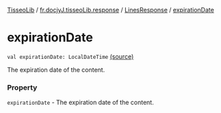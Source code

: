 [TisseoLib](../../index.md) / [fr.docjyJ.tisseoLib.response](../index.md) / [LinesResponse](index.md) / [expirationDate](./expiration-date.md)

# expirationDate

`val expirationDate: LocalDateTime` [(source)](https://github.com/docjyJ/TisseoLib/tree/master/src/main/kotlin/fr/docjyJ/tisseoLib/response/LinesResponse.kt#L16)

The expiration date of the content.

### Property

`expirationDate` - The expiration date of the content.